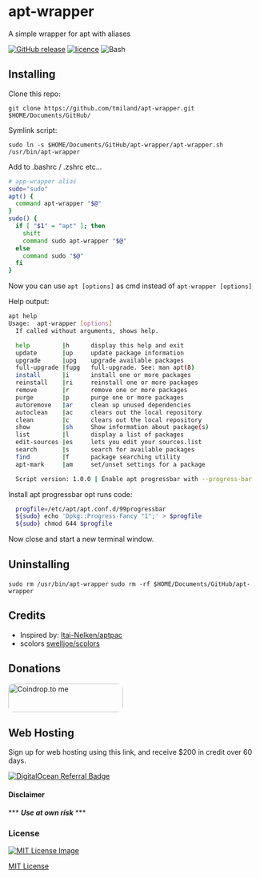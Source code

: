 # apt-wrapper
 
A simple wrapper for apt with aliases

[![GitHub release](https://img.shields.io/github/release/tmiland/apt-wrapper.svg?style=flat-square)](https://github.com/tmiland/apt-wrapper/releases)
[![licence](https://img.shields.io/github/license/tmiland/apt-wrapper.svg?style=flat-square)](https://github.com/tmiland/apt-wrapper/blob/master/LICENSE)
![Bash](https://img.shields.io/badge/Language-SH-4EAA25.svg?style=flat-square)

## Installing

Clone this repo:

`git clone https://github.com/tmiland/apt-wrapper.git $HOME/Documents/GitHub/`

Symlink script:

`sudo ln -s $HOME/Documents/GitHub/apt-wrapper/apt-wrapper.sh /usr/bin/apt-wrapper`

Add to .bashrc / .zshrc etc...

```bash
# app-wrapper alias
sudo="sudo"
apt() {
  command apt-wrapper "$@"
}
sudo() {
  if [ "$1" = "apt" ]; then
    shift
    command sudo apt-wrapper "$@"
  else
    command sudo "$@"
  fi
}
```
Now you can use `apt [options]` as cmd instead of `apt-wrapper [options]`

Help output:
```bash
apt help
Usage:  apt-wrapper [options]
  If called without arguments, shows help.

  help         |h      display this help and exit
  update       |up     update package information
  upgrade      |upg    upgrade available packages
  full-upgrade |fupg   full-upgrade. See: man apt(8)
  install      |i      install one or more packages
  reinstall    |ri     reinstall one or more packages
  remove       |r      remove one or more packages
  purge        |p      purge one or more packages
  autoremove   |ar     clean up unused dependencies
  autoclean    |ac     clears out the local repository
  clean        |c      clears out the local repository
  show         |sh     Show information about package(s)
  list         |l      display a list of packages
  edit-sources |es     lets you edit your sources.list
  search       |s      search for available packages
  find         |f      package searching utility
  apt-mark     |am     set/unset settings for a package

  Script version: 1.0.0 | Enable apt progressbar with --progress-bar
```

Install apt progressbar opt runs code:

```bash
  progfile=/etc/apt/apt.conf.d/99progressbar
  ${sudo} echo 'Dpkg::Progress-Fancy "1";' > $progfile
  ${sudo} chmod 644 $progfile
```
Now close and start a new terminal window.

## Uninstalling

`sudo rm /usr/bin/apt-wrapper`
`sudo rm -rf $HOME/Documents/GitHub/apt-wrapper`

## Credits

- Inspired by: [Itai-Nelken/aptpac](https://github.com/Itai-Nelken/aptpac)
- scolors [swelljoe/scolors](http://github.com/swelljoe/scolors)

## Donations
<a href="https://coindrop.to/tmiland" target="_blank"><img src="https://coindrop.to/embed-button.png" style="border-radius: 10px; height: 57px !important;width: 229px !important;" alt="Coindrop.to me"></img></a>

## Web Hosting

Sign up for web hosting using this link, and receive $200 in credit over 60 days.

<a href="https://www.digitalocean.com/?refcode=f1f2b475fca0&amp;utm_campaign=Referral_Invite&amp;utm_medium=Referral_Program&amp;utm_source=badge"><img src="https://web-platforms.sfo2.digitaloceanspaces.com/WWW/Badge%203.svg" alt="DigitalOcean Referral Badge"></a>

#### Disclaimer 

*** ***Use at own risk*** ***

### License

[![MIT License Image](https://upload.wikimedia.org/wikipedia/commons/thumb/0/0c/MIT_logo.svg/220px-MIT_logo.svg.png)](https://github.com/tmiland/apt-wrapper/blob/master/LICENSE)

[MIT License](https://github.com/tmiland/apt-wrapper/blob/master/LICENSE)